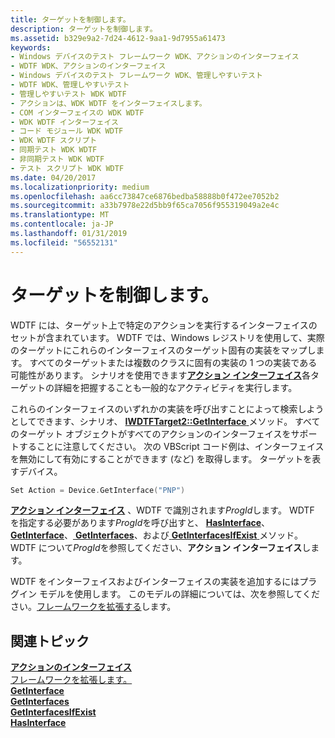 ```yaml
---
title: ターゲットを制御します。
description: ターゲットを制御します。
ms.assetid: b329e9a2-7d24-4612-9aa1-9d7955a61473
keywords:
- Windows デバイスのテスト フレームワーク WDK、アクションのインターフェイス
- WDTF WDK、アクションのインターフェイス
- Windows デバイスのテスト フレームワーク WDK、管理しやすいテスト
- WDTF WDK、管理しやすいテスト
- 管理しやすいテスト WDK WDTF
- アクションは、WDK WDTF をインターフェイスします。
- COM インターフェイスの WDK WDTF
- WDK WDTF インターフェイス
- コード モジュール WDK WDTF
- WDK WDTF スクリプト
- 同期テスト WDK WDTF
- 非同期テスト WDK WDTF
- テスト スクリプト WDK WDTF
ms.date: 04/20/2017
ms.localizationpriority: medium
ms.openlocfilehash: aa6cc73847ce6876bedba58888b0f472ee7052b2
ms.sourcegitcommit: a33b7978e22d5bb9f65ca7056f955319049a2e4c
ms.translationtype: MT
ms.contentlocale: ja-JP
ms.lasthandoff: 01/31/2019
ms.locfileid: "56552131"
---
```

# <a name="controlling-targets"></a>ターゲットを制御します。


WDTF には、ターゲット上で特定のアクションを実行するインターフェイスのセットが含まれています。 WDTF では、Windows レジストリを使用して、実際のターゲットにこれらのインターフェイスのターゲット固有の実装をマップします。 すべてのターゲットまたは複数のクラスに固有の実装の 1 つの実装である可能性があります。 シナリオを使用できます[**アクション インターフェイス**](https://docs.microsoft.com/windows-hardware/drivers/wdtf/action-interfaces)各ターゲットの詳細を把握することも一般的なアクティビティを実行します。

これらのインターフェイスのいずれかの実装を呼び出すことによって検索しようとしてできます、シナリオ、 [ **IWDTFTarget2::GetInterface** ](https://msdn.microsoft.com/library/windows/hardware/hh439398)メソッド。 すべてのターゲット オブジェクトがすべてのアクションのインターフェイスをサポートすることに注意してください。 次の VBScript コード例は、インターフェイスを無効にして有効にすることができます (など) を取得します。 ターゲットを表すデバイス。

```cpp
Set Action = Device.GetInterface("PNP")
```

[**アクション インターフェイス**](https://msdn.microsoft.com/library/windows/hardware/ff538355) 、WDTF で識別されます*ProgId*します。 WDTF を指定する必要があります*ProgId*を呼び出すと、 [ **HasInterface**](https://msdn.microsoft.com/library/windows/hardware/hh439447)、 [ **GetInterface**](https://msdn.microsoft.com/library/windows/hardware/hh439398)、[ **GetInterfaces**](https://msdn.microsoft.com/library/windows/hardware/hh439475)、および[ **GetInterfacesIfExist** ](https://msdn.microsoft.com/library/windows/hardware/hh439478)メソッド。 WDTF について*ProgId*を参照してください、**アクション インターフェイス**します。

WDTF をインターフェイスおよびインターフェイスの実装を追加するにはプラグイン モデルを使用します。 このモデルの詳細については、次を参照してください。[フレームワークを拡張する](extending-the-framework.md)します。

## <a name="related-topics"></a>関連トピック
[**アクションのインターフェイス**](https://msdn.microsoft.com/library/windows/hardware/ff538355)  
[フレームワークを拡張します。](extending-the-framework.md)  
[**GetInterface**](https://msdn.microsoft.com/library/windows/hardware/hh439398)  
[**GetInterfaces**](https://msdn.microsoft.com/library/windows/hardware/hh439475)  
[**GetInterfacesIfExist**](https://msdn.microsoft.com/library/windows/hardware/hh439478)  
[**HasInterface**](https://msdn.microsoft.com/library/windows/hardware/hh439447)  




